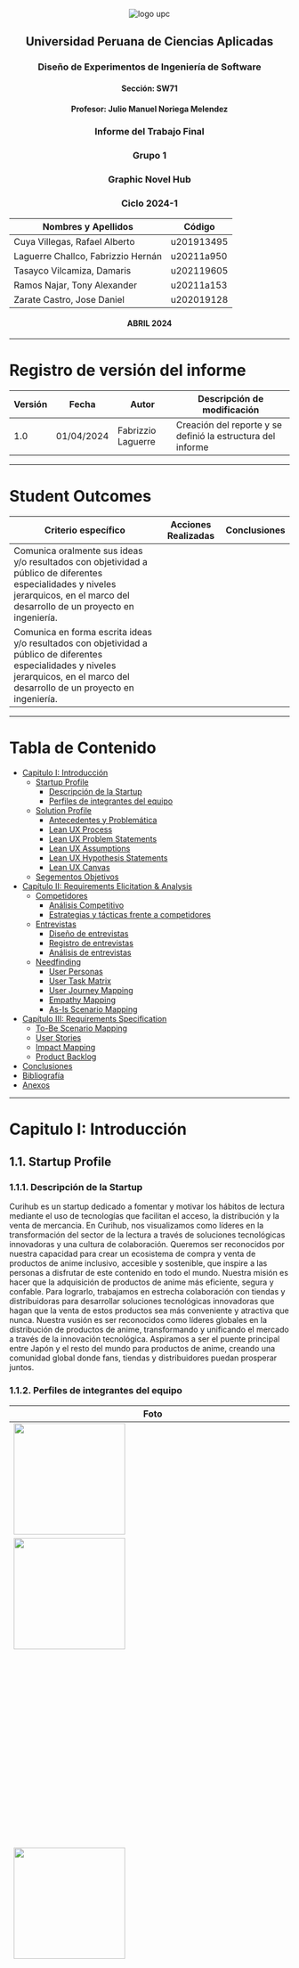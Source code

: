 <div align="center">

![logo upc](images/upc-logo.png)

## Universidad Peruana de Ciencias Aplicadas

### Diseño de Experimentos de Ingeniería de Software

#### Sección: SW71

#### Profesor: Julio Manuel Noriega Melendez

### Informe del Trabajo Final

### Grupo 1

### Graphic Novel Hub

### Ciclo 2024-1

| Nombres y Apellidos               | Código     |
| --------------------------------- | ---------- |
| Cuya Villegas, Rafael Alberto     | u201913495 |
| Laguerre Challco, Fabrizzio Hernán| u20211a950 |
| Tasayco Vilcamiza, Damaris        | u202119605 |
| Ramos Najar, Tony Alexander       | u20211a153 |
| Zarate Castro, Jose Daniel        | u202019128 |

#### ABRIL 2024

</div>

---

# Registro de versión del informe

| Versión | Fecha      | Autor                  | Descripción de modificación                                 |
| ------- | ---------- | ---------------------- | ----------------------------------------------------------- |
| 1.0     | 01/04/2024 | Fabrizzio Laguerre     | Creación del reporte y se definió la estructura del informe |

---

# Student Outcomes

| Criterio específico                                                                                                                                                                   | Acciones Realizadas                                                                                                                                                                                                                                                                                                                                                                                                                                                                                                                                                                                                                                                                                                                                                                                                                                                                                                                                                                                                                                                                                                                                                                                                                                                                                                                                                                                                                                                                                                                                                                                                                                                                                                                                                                                                                                                                                                                                                                                                                                                                                                                                                                                                                                                                                                                                                                                                                                                                                                                                                                                                                                                                                       | Conclusiones |
| ------------------------------------------------------------------------------------------------------------------------------------------------------------------------------------- |-----------------------------------------------------------------------------------------------------------------------------------------------------------------------------------------------------------------------------------------------------------------------------------------------------------------------------------------------------------------------------------------------------------------------------------------------------------------------------------------------------------------------------------------------------------------------------------------------------------------------------------------------------------------------------------------------------------------------------------------------------------------------------------------------------------------------------------------------------------------------------------------------------------------------------------------------------------------------------------------------------------------------------------------------------------------------------------------------------------------------------------------------------------------------------------------------------------------------------------------------------------------------------------------------------------------------------------------------------------------------------------------------------------------------------------------------------------------------------------------------------------------------------------------------------------------------------------------------------------------------------------------------------------------------------------------------------------------------------------------------------------------------------------------------------------------------------------------------------------------------------------------------------------------------------------------------------------------------------------------------------------------------------------------------------------------------------------------------------------------------------------------------------------------------------------------------------------------------------------------------------------------------------------------------------------------------------------------------------------------------------------------------------------------------------------------------------------------------------------------------------------------------------------------------------------------------------------------------------------------------------------------------------------------------------------------------------------| ------------ |
| Comunica oralmente sus ideas y/o resultados con objetividad a público de diferentes especialidades y niveles jerarquicos, en el marco del desarrollo de un proyecto en ingeniería.    |                                                                                                                                                                                                                                                                                                                                                                                                                                                                                                                                                                                                                            |              |
| Comunica en forma escrita ideas y/o resultados con objetividad a público de diferentes especialidades y niveles jerarquicos, en el marco del desarrollo de un proyecto en ingeniería. |  |              |

---

# Tabla de Contenido

- [Capitulo I: Introducción](#capitulo-i-introducción)
  - [Startup Profile](#11-startup-profile)
    - [Descripción de la Startup](#111-descripción-de-la-startup)
    - [Perfiles de integrantes del equipo](#112-perfiles-de-integrantes-del-equipo)
  - [Solution Profile](#12-solution-profile)
    - [Antecedentes y Problemática](#121-antecedentes-y-problemática)
    - [Lean UX Process](#122-lean-ux-process)
    - [Lean UX Problem Statements](#1221-lean-ux-problem-statements)
    - [Lean UX Assumptions](#1222-lean-ux-assumptions)
    - [Lean UX Hypothesis Statements](#1223-lean-ux-hypothesis-statements)
    - [Lean UX Canvas](#1224-lean-ux-canvas)
  - [Segementos Objetivos](#13-segementos-objetivos)
- [Capítulo II: Requirements Elicitation & Analysis](#capítulo-ii-requirements-elicitation--analysis)
  - [Competidores](#21-competidores)
    - [Análisis Competitivo](#211-análisis-competitivo)
    - [Estrategias y tácticas frente a competidores](#212-estrategias-y-tácticas-frente-a-competidores)
  - [Entrevistas](#22-entrevistas)
    - [Diseño de entrevistas](#221-diseño-de-entrevistas)
    - [Registro de entrevistas](#222-registro-de-entrevistas)
    - [Análisis de entrevistas](#223-análisis-de-entrevistas)
  - [Needfinding](#23-needfinding)
    - [User Personas](#231-user-personas)
    - [User Task Matrix](#232-user-task-matrix)
    - [User Journey Mapping](#233-user-journey-mapping)
    - [Empathy Mapping](#234-empathy-mapping)
    - [As-Is Scenario Mapping](#235-as-is-scenario-mapping)
- [Capítulo III: Requirements Specification](#capítulo-iii-requirements-specification)
  - [To-Be Scenario Mapping](#31-to-be-scenario-mapping)
  - [User Stories](#32-user-stories)
  - [Impact Mapping](#33-impact-mapping)
  - [Product Backlog](#34-product-backlog)
- [Conclusiones](#conclusiones)
- [Bibliografía](#bibliografía)
- [Anexos](#anexos)

---

# Capitulo I: Introducción

## 1.1. Startup Profile

### 1.1.1. Descripción de la Startup

Curihub es un startup dedicado a fomentar y motivar los hábitos de lectura mediante el uso de tecnologías que facilitan el acceso, la distribución y la venta de mercancia.
En Curihub, nos visualizamos como líderes en la transformación del sector de la lectura a través de soluciones tecnológicas innovadoras y una cultura de colaboración. Queremos ser reconocidos por nuestra capacidad para crear un ecosistema de compra y venta de productos de anime inclusivo, accesible y sostenible, que inspire a las personas a disfrutar de este contenido en todo el mundo.
Nuestra misión es hacer que la adquisición de productos de anime más eficiente, segura y confable. Para lograrlo, trabajamos en estrecha colaboración con tiendas y distribuidoras para desarrollar soluciones tecnológicas innovadoras que hagan que la venta de estos productos sea más conveniente y atractiva que nunca.
Nuestra vusión es ser reconocidos como líderes globales en la distribución de productos de anime, transformando y unificando el mercado a través de la innovación tecnológica. Aspiramos a ser el puente principal entre Japón y el resto del mundo para productos de anime, creando una comunidad global donde fans, tiendas y distribuidores puedan prosperar juntos.

### 1.1.2. Perfiles de integrantes del equipo

| <div style="width:500px">Foto</div>                         | Descripción                                                                                                                                                                                                                                                                                                                                                                                                                                                                                                                                                                                                                                                                                                                                                                                                            |
| ----------------------------------------------------------- | ---------------------------------------------------------------------------------------------------------------------------------------------------------------------------------------------------------------------------------------------------------------------------------------------------------------------------------------------------------------------------------------------------------------------------------------------------------------------------------------------------------------------------------------------------------------------------------------------------------------------------------------------------------------------------------------------------------------------------------------------------------------------------------------------------------------------- |
| <img src="./images/" width="200" height="200">   |  |
| <img src="./images/" width="200" height="200">   |   |
| <img src="./images/Rafael.jpeg" width="200" height="200">    |   Mi nombre es Rafael Alberto Cuya Villegas y tengo 22 años. Actualmente, estoy cursando la carrera de Ingeniería de Software y tengo una gran pasión por los deportes, especialmente el fútbol. Desde muy joven, me he sentido atraído por la tecnología y siempre he mostrado interés en diversos dispositivos electrónicos. Me considero una persona responsable, con habilidades para el trabajo en equipo, ya que creo firmemente que es fundamental para aprender de manera efectiva y alcanzar resultados óptimos. |
| <img src="./images/fabrizzio.jpg" width="200" height="200"> | Mi nombre es Fabrizzio Hernán Laguerre Challco, tengo 19 años, desde pequeño siempre he sentido un interés por aprender a usar ciertos dispositivos siendo uno de estos los más útiles que tenemos en la actualidad, las computadoras, por ello me esforzado en practicar y aprender ciertas habilidades en ofimática, edición de videos, programación y en aprender inglés, habilidades que puedo ofrecer para contribuir al grupo. |
| <img src="./images/jose.jpeg" width="200" height="200">  |  Mi nombre es Jose Daniel Zarate Castro y actualmente tengo 20 años. Soy un estudiante de Ingeniería de Software en el quinto ciclo de mi formación académica. Soy una persona muy orientada al trabajo en equipo y siempre estoy entusiasmado por colaborar y contribuir al máximo. Me considero un participante activo en cualquier proyecto o actividad que emprenda. Tengo una actitud empática hacia los demás y me esfuerzo por entender las necesidades y perspectivas de mis compañeros. En términos de conocimientos técnicos tengo conocimientos en Java, c# y Python.
 |

## 1.2. Solution Profile

### 1.2.1. Antecedentes y Problemática

**What?**<br>
La empresa se especializa en la distribución de una amplia gama de productos relacionados con el anime, incluyendo mangas, peluches, figuras coleccionables, ropa y más. Ofrece una plataforma web que facilita a tiendas y distribuidores la venta y compra de estos productos de manera segura, eficiente y rápida.

**When?**<br>
La operación de la empresa podría haber comenzado hace unos años, adaptándose y creciendo en respuesta a la creciente popularidad del anime y la cultura pop japonesa a nivel mundial. La plataforma web está disponible 24/7, ofreciendo actualizaciones constantes de inventario y nuevos lanzamientos.

**Where?**<br>
Los usuarios ya sean consumidores y distribuidores podrán utilizar nuestra aplicación en cualquier dispositivo que dispongan de acceso a internet, ya que contará con diseño responsivo. Por ende, está dirigida (principalmente) a los vendedores y compradores de productos de anime.

**Who?**<br>
La empresa atiende a un amplio espectro de clientes, desde tiendas especializadas en productos de anime y manga hasta grandes distribuidores y minoristas online que buscan ampliar su oferta de productos. También atrae a consumidores finales apasionados por el anime y la cultura pop japonesa.

**Why?**<br>
La empresa fue creada para solucionar varios desafíos en la industria del anime y manga, como la dificultad de acceso a un catálogo diverso y auténtico de productos fuera de Japón, la necesidad de una distribución más eficiente y segura, y la demanda de servicios personalizados para tiendas y distribuidores.

**How?**<br>
Mediante el desarrollo de una plataforma web intuitiva y segura, la empresa facilita el proceso de pedido, venta y distribución de productos de anime. La plataforma incluye funciones como gestión de inventario, procesamiento de pedidos en tiempo real, seguimiento de envíos, y soporte al cliente. La empresa asegura la autenticidad y calidad de los productos a través de asociaciones directas con proveedores y fabricantes en Japón.

**How much?**<br>
Los costos para los usuarios de la plataforma pueden variar. Podría incluir una tarifa de suscripción mensual o anual para los vendedores, además de una comisión sobre las ventas realizadas. Para los compradores, los precios de los productos estarían competitivamente establecidos, y los costos de envío se calculan en función del destino y el tamaño del pedido.

**Antecedentes:**<br>
La proliferación del anime y la cultura pop japonesa ha visto un aumento en la demanda mundial de productos relacionados. Sin embargo, muchas tiendas y distribuidores fuera de Japón enfrentan dificultades para acceder a un mercado diverso y obtener productos auténticos de manera eficiente y rentable. Además, la falsificación y la variabilidad en la calidad de los productos son problemas constantes en el mercado.

**Problemática a resolver:**<br>
Acceso limitado a productos auténticos y variados de anime fuera de Japón, ineficiencias en la cadena de suministro y distribución para tiendas y distribuidores internacionales.
Falta de una plataforma centralizada que ofrezca seguridad, eficiencia y rapidez en la transacción y distribución de productos de anime y la necesidad de un control de calidad confiable para combatir la proliferación de productos falsificados.

### 1.2.2. Lean UX Process

#### 1.2.2.1. Lean UX Problem Statements

**Problem Statement #1: Tiendas y distribuidoras de anime**<br>
En el dinámico mercado del anime y el manga, los dueños de tiendas y distribuidoras enfrentan múltiples desafíos para satisfacer la creciente demanda de productos auténticos y variados. Estos desafíos incluyen dificultades para acceder a un inventario amplio y diversificado, la gestión ineficiente de la cadena de suministro, y la constante amenaza de productos falsificados, lo que resulta en una experiencia de compra decepcionante para los consumidores finales y afecta la reputación de los vendedores. A esto se suma la complejidad de gestionar múltiples relaciones con proveedores y la presión de mantener una logística eficiente y coste-efectiva en un entorno de comercio electrónico globalizado. Estos problemas no solo limitan la capacidad de las tiendas y distribuidoras para expandir su alcance y mejorar su rentabilidad, sino que también comprometen su habilidad para proporcionar a los aficionados del anime acceso rápido y seguro a los productos que aman, obstaculizando el crecimiento general del mercado de anime y manga fuera de Japón.<br>
**¿Cómo atraer más clientes a las tiendas y distruibuidoras de anime haciendo uso de las nuevas tecnologías e innovaciones que existen en el mercado actual?**

**Problem Statement #2: Consumidores de contenido**<br>
Las personas que buscan consumir productos de anime a menudo se enfrentan a la difícil realidad de no tener acceso fácil al contenido a través de medios digitales. Además, en algunos casos no logran encontrar legalmente el contenido deseado, lo que las lleva a recurrir a distribuidores informales los cuáles no siempre ofrecen productos originales, lo que afecta directamente a los distribuidores formales.
De este modo, se detectó como factor crítico la falta de acceso fácil y legal a los productos a través de medios digitales que permitan a los consumidores seguir comprando productos que ellos consumen sin tener que recurrir a prácticas no éticas que perjudican la industria.<br>
**¿Cómo se puede aprovechar al máximo las nuevas tecnologías y herramientas disponibles en la actualidad para brindar facilidades para adquirir y adquirir estos productos que mejoren su experiencia en general?**

#### 1.2.2.2. Lean UX Assumptions

**Business Assumptions:**<br>
Creo que mis clientes necesitan acceder a una amplia variedad de mangas y productos de anime de manera conveniente y atractiva en la era digital. Estas necesidades se pueden resolver con una plataforma digital que facilite el acceso, distribución y publicación de contenidos de mangas y productos de anime. Mis clientes iniciales serán los amantes de los mangas y tiendas pequeñas que buscan llegar a un mercado más amplio a través de mi plataforma. El valor #1 que un cliente quiere obtener de mi servicio es acceso conveniente a una amplia variedad de contenido relevante y de calidad. El cliente también puede obtener beneficios adicionales como personalización del contenido, recomendaciones basadas en intereses individuales, y descuentos en forma de "bundles". <br>

El valor #1 que un cliente requiere de mi servicio es que puedan acceder al catálogo de productos de las tiendas y distruibuidoras de forma eficiente y segura, además de que les permita realizar las operaciones de compra y venta.<br>

El cliente también puede obtener estos beneficios adicionales: ahorrar tiempo en realizar el proceso de publicación de productos (al contar con una herramienta que lo gestiona de una manera más automatizada), una mejor experiencia por parte de los consumidores (al contar con una amplia variedad de contenido centralizado en una aplicación que le fomente a seguir comprando) y una mayor facilidad para realizar pagos por sus productos.

Voy a adquirir a mis clientes a través de publicidad en redes sociales como YouTube y Google Ads para alcanzar a los productores y consumidores de productos anime. Asimismo, buscaremos fidelizar a nuestros clientes para que empiecen a realizar marketing de boca a boca.

Haré dinero a través una tarifa de suscripción mensual o anual para los vendedores, además de una comisión sobre las ventas realizadas. Para los compradores, los precios de los productos estarían competitivamente establecidos, y los costos de envío se calculan en función del destino y el tamaño del pedido.

Mi competencia en el mercado serán las empresas ya establecidas que ofrezcan servicio de plataforma de comercio electrónico specializadas en productos de anime u otros.

Los venceremos debido a que brindaremos una experiencia de software que cumple con lo requerido para que sea una aplicación completa en su rubro y sea amigable con los dos usuarios que interactúan con ella.

Mis mayores riesgos de producto son fallas en el sistema de la aplicación web y que el cliente no lo considere una alternativa adecuada a sus necesidades.

Resolveremos esto a través de un buen proceso de desarrollo, apoyado en el diseño previo de la aplicación; así como la realización de entrevistas para conocer más a fondo la situación actual, que es lo que espera el usuario y que tan cómodo se encuentra con la propuesta que planteamos.

Sabremos que hemos tenido éxito cuando veamos uno de estos cambios en el comportamiento de nuestro cliente:

- Mayor satisfacción al saber que puede acceder fácilmente a una amplia variedad de clientes para realizar ventas.
- Motivación al saber que sus productos están siendo publicados en una plataforma que fomenta y brinda recomendaciones a clientes según sus gustos y preferencias.

**¿Qué otras suposiciones tenemos que, de probarse falsas, pueden causar que nuestro proyecto fracase?**<br>

- Los consumidores buscan utilizar medios más actuales para adquirir y consumir productos de anime.
- Los dueños de tiendas o distribuidoras no se sienten cómodos con los medios tradicionales de publicación. Asimismo, esperan en algún momento recibir un aumento de ventas y clientela.

**User Assumptions**<br>
**¿Quién es el usuario?**

- Las tiendas especializadas en productos de anime y manga hasta grandes distribuidores y minoristas online que buscan ampliar su oferta de productos.
- Consumidores finales apasionados por el anime y la cultura pop japonesa.

**¿Dónde encaja nuestro producto? ¿En su trabajo o en su vida?**<br>
En el caso de los consumidores, la utilización de la plataforma se da cuándo están buscando realizar una actividad de ocio. Por ende, el producto será utilizado en su vida cotidiana.

En el caso de los autores, el uso de la plataforma se da cuándo estan buscando aumentar sus ventas dentro de su trabajo. No obstante, para fines prácticos, se considerará que nuestro producto será utilizado en el desarrollo de sus actividades de trabajo.

**¿Qué problemas tiene nuestro producto y cómo se pueden resolver?**<br>
Problemas:

- Que la herramienta no resulte atractiva para los consumidores y distribuidores, ya que sin ambas partes no se podría generar suficiente contenido y monetización para mantener el negocio en funcionamiento.
- Que los consumidores no encuentren interesante nuestra propuesta y prefieran conservar o mantener la forma en la que consumían contenido hasta el momento.
  Solución:
- Realizar un buen diseño de entrevistas para que esta sea realizada de la mejor manera posible y entender qué es lo que espera encontrar los dos tipos de usuario y cómo debería ser su experiencia de usuario al emplear la aplicación.
- Obtener información de la competencia y analizarla para establecer un estándar de qué características necesitamos desarrollar para nuestro producto.

**¿Cuándo y cómo es usado nuestro producto?**<br>
Nuestro producto de software será utilizado cuando el distribuidor decida publicar su catálogo de productes y busque aumentar su npumero de ventas y clientes.

También, cuando el lector decida acceder a consumir diversas obras publicadas en una misma plataforma.

Finalmente, nuestro producto será utilizado por medio de una aplicación web que cuente con diseño responsivo y les permita a nuestros usuarios desarrollar cómodamente todas las operaciones que requiera independientemente del tamaño de la pantalla de su dispositivo.

**¿Qué características son importantes?**

- Realizar operaciones de creación, visualización y edición de los productos que el distribuidor publique.
- Permitir a las distribuidoras crear blog post para que puedan recibir comentarios, peticiones y calificaciones a sus productos por parte de los usuarios.
- Facilitar al consumidor la búsqueda de productos según la tienda, categoría y precio de este.

**¿Cómo debe verse y comportarse nuestro producto?**

- La interfaz de usuario (UI) de nuestra aplicación debe de ser moderna, llamativa y coherente con nuestro rubro de lectura.
- La experiencia de usuario (UX) de nuestra aplicación debe de priorizar la navegación sencilla e intuitiva a través de los diferentes apartados de la aplicación.
- El servicio debe de estar disponible en todo momento (24/7).

#### 1.2.2.3. Lean UX Hypothesis Statements

**Creemos que** sí ofrecemos una plataforma para la publicación de productos como mangas y novelas ligeras asiáticas (principalmente), aumentará el interés del público en estas formas de entretenimiento. **Sabremos que** estamos en lo cierto **cuando** se observa un aumento en el número de usuarios que visitan y utilizan nuestro sitio web regularmente.

**Creemos que**, si permitimos que las tiendas publiquen sus productos en nuestro sitio web, aumentará la diversidad de contenido y atraerá a una audiencia más amplia. **Sabremos que** estamos en lo cierto **cuando** recibamos comentarios positivos de compras satisfactorias, indicando que nuestro sitio web ha sido útil para adquirir sus productos y obtener ventas.

**Creemos que**, si proporcionamos herramientas y recursos por medio de blog posts para que los compradores puedan comentar y calificar productos o tiendas, podrán mejorar su imagen de las tiendas y dar mayor seguridad al comprar. **Sabremos que** estamos en lo cierto **cuando** veamos un aumento en la cantidad y calidad de productos publicadas en nuestro sitio web.

**Creemos que** sí ofrecemos una experiencia de usuario fácil de usar y una interfaz de alta calidad, los consumidores estarán más inclinados a usar nuestro sitio web como su fuente principal para adquirir mangas, peluchas y mercancia de sus animes favoritos. **Sabremos que** estamos en lo cierto **cuando** las tiendas que publicaron sus productos en nuestro sitio web comienzan a ser recibir mayores reseñas y compras.

#### 1.2.2.4. Lean UX Canvas

![leanux.jpg](images%2Fleanux.jpg)

## 1.3. Segementos Objetivos

**Distribuidores de anime:** Personas, tiendas o distribuidoras que se dediquen a la produccion y venta de estos productos.

**Consumidores de contenido:** Personas que disfrutan de leer mangas o comprar productos de sus animes y buscan una plataforma en línea para adquirir estos de forma rápida, sencilla y segura.

# Capítulo II: Requirements Elicitation & Analysis

## 2.1. Competidores

- ****: 
- ****: 
- ****: 

### 2.1.1. Análisis Competitivo

![Alt text](image-13.png)
![Alt text](image-14.png)
![Alt text](image-15.png)
![Alt text](image-16.png)
![Alt text](image-17.png)

### 2.1.2. Estrategias y tácticas frente a competidores

- 
- 
- 
- 
- 

## 2.2. Entrevistas

### 2.2.1. Diseño de entrevistas

**:**

Preguntas introductorias:

- ¿Cuál es su nombre completo y cuántos años tiene? Además, ¿en qué distrito se encuentra actualmente?
- ¿A qué se dedica actualmente?
- 
- 
- 

Preguntas principales:

- 
- 



**Para Consumidores de contenido:**

Preguntas introductorias:

- ¿Cuál es su nombre completo y cuántos años tiene? Además, ¿en qué distrito se encuentra actualmente?
- ¿A qué se dedica actualmente?
- ¿Cuáles son los dispositivos que utiliza principalmente?
- ¿Eres apasionado por la lectura?
- ¿Que es lo que te gusta leer (Libros, historietas, cómics, mangas)?
  
Preguntas principales:

- ¿Qué géneros de manga prefieres y por qué?
- ¿Sigues a autores específicos? ¿Cuáles son tus favoritos?
- ¿Prefieres comprar mangas en formato físico o digital? ¿Por qué?
- ¿Alguna vez tuviste alguna dificultad para adquirir un manga en formato físico?
- ¿También compras mercancia de tus mangas preferidos?
- ¿Cómo decides qué manga comprar? ¿Qué factores influyen en tu decisión?
- ¿Qué esperas de una tienda de mangas, ya sea en línea o física?


### 2.2.2. Registro de entrevistas

_Tienda_

Nombre: 

Edad: 

Distrito: 

![Alt text](image-8.png)



Nombre completo: 

Edad: 

Distrito: 

![Alt text](image-9.png)



_Lector_

Nombre completo: Anapaula Diaz

Edad: 21 años

Distrito: Cercado de lima

[Ver entrevista](https://youtu.be/1VlRfYxsuVA)

![Alt text](image-10.png)



Nombre completo: Eduardo Arenas

Edad: 22 años

Distrito: Cercado de lima

[Ver entrevista](https://youtu.be/f3VZy_-7u8k)
![Alt text](image-18.png)



Nombre completo: 

Edad: 

Distrito: 

![Alt text](image-19.png)


### 2.2.3. Análisis de entrevistas

- Consumidores de contenido:

Hemos realizado entrevistas a los consumidores de contenido para recopilar información sobre sus experiencias previas al intentar comprar mangas, así como sus gustos y preferencias entre los mangas y sus autores. Durante este proceso, hemos identificado una serie de dificultades que enfrentan al comprar mangas. En primer lugar, hemos observado que existe una escasez de tiendas y una limitada variedad de opciones disponibles. Además, se ha destacado una preferencia general por el formato digital sobre el físico entre los consumidores encuestados. También hemos registrado problemas recurrentes durante el proceso de compra, lo que indica una experiencia insatisfactoria para muchos consumidores. Por último, hemos notado que el género del manga influye significativamente en las decisiones de compra de los consumidores de contenido.



- Escritores:



## 2.3. Needfinding

### 2.3.1. User Personas

![Alt text](image.png)

![Alt text](image-1.png)

### 2.3.2. User Task Matrix

_Escritores_

![Alt text](image-11.png)

_Consumidores de contenido_

![Alt text](image-12.png)

### 2.3.3 User Journey Mapping

_Escritores_

![Alt text](image-2.png)

_Consumidores de contenido_

![Alt text](image-3.png)

### 2.3.4. Empathy Mapping

_Escritores_

![Alt text](image-4.png)

_Consumidores de contenido_

![Alt text](image-5.png)

### 2.3.5 As-Is Scenario Mapping

_Escritores_

![Alt text](image-6.png)

_Consumidores de contenido_

![Alt text](image-7.png)

# Capítulo III: Requirements Specification

## 3.1. To-Be Scenario Mapping

Distribuidores de contenido

![To-BE Scenario Mapping](images/TOBE-Distribuidores.png)

Lector de contenido

![To-Be Scenario Mapping](images/TOBE-Lectores.png)

## 3.2. User Stories

|**Epic/Story**|**Título**|**Descripción**|**Criterios de Aceptación**|**Relacionado con (Epic ID)**|
| :-: | :-: | :-: | :-: | :-: |
| EPIC-001        | Plataforma de Comercio Electrónico para Anime y Manga | Como propietario de una tienda de anime, quiero tener una plataforma digital que me permita publicar y vender mi inventario de manera eficiente para llegar a un mercado más amplio y aumentar mis ventas. | - La plataforma permite a los propietarios de tiendas registrar sus cuentas. <br> - Los propietarios de tiendas pueden cargar y gestionar su inventario de productos. <br> - Los usuarios pueden buscar y comprar productos fácilmente. | -                        |
| EPIC-002        | Experiencia de Usuario Enriquecida     | Como usuario final apasionado por el anime, quiero una experiencia de usuario en la plataforma que sea atractiva y fácil de usar, con funciones como recomendaciones personalizadas y una navegación intuitiva. | - La plataforma presenta una interfaz de usuario atractiva y fácil de navegar. <br> - Los usuarios reciben recomendaciones personalizadas según sus preferencias. | -                        |
| HU-01           | Registro y Creación de Perfil           | Como usuario de la plataforma, quiero poder registrarme y crear un perfil para acceder a todas las funcionalidades, como buscar y comprar productos.                           | - Los usuarios pueden registrarse en la plataforma proporcionando información básica. <br> - Los usuarios pueden crear y editar sus perfiles. | EPIC-001                 |
| HU-02           | Publicación de Productos                | Como propietario de una tienda, quiero poder publicar mis productos en la plataforma de manera fácil y rápida, incluyendo imágenes, descripciones y precios.                   | - Los propietarios de tiendas pueden agregar nuevos productos con imágenes, descripciones y precios. | EPIC-001                 |
| HU-03           | Búsqueda y Filtros de Productos         | Como consumidor, quiero poder buscar y filtrar productos por tienda, categoría y precio para encontrar rápidamente lo que estoy buscando.                                         | - Los usuarios pueden buscar productos por tienda, categoría y precio. <br> - Los usuarios pueden aplicar filtros para refinar los resultados de búsqueda. | EPIC-001                 |
| HU-04           | Gestión de Carrito de Compras           | Como usuario, quiero poder agregar productos a mi carrito de compras, editar la cantidad y proceder al pago de manera segura y confiable.                                           | - Los usuarios pueden agregar productos al carrito de compras y editar la cantidad. <br> - Los usuarios pueden proceder al pago de forma segura. | EPIC-001                 |
| HU-05           | Interacción con la Comunidad            | Como propietario de una tienda, quiero poder interactuar con los clientes a través de publicaciones de blog, recibir comentarios y calificaciones para mejorar mis productos y servicios. | - Los propietarios de tiendas pueden publicar entradas de blog y recibir comentarios. <br> - Los usuarios pueden dejar comentarios y calificaciones en los productos. | EPIC-001                 |
| HU-06           | Personalización de Contenido           | Como usuario, quiero recibir recomendaciones personalizadas de productos basadas en mis intereses y compras anteriores para descubrir nuevas obras de anime y manga.                | - Los usuarios reciben recomendaciones personalizadas según sus intereses y compras anteriores. | EPIC-002                 |
| HU-07           | Gestión de Pedidos y Envíos            | Como propietario de una tienda, quiero poder gestionar fácilmente los pedidos recibidos, procesarlos y coordinar los envíos de manera eficiente para garantizar una experiencia de compra satisfactoria para mis clientes. | - Los propietarios de tiendas pueden ver y gestionar los pedidos recibidos. <br> - Los propietarios de tiendas pueden coordinar los envíos de manera eficiente. | EPIC-001                 |
| HU-08           | Soporte y Atención al Cliente          | Como usuario, quiero contar con un servicio de atención al cliente accesible y receptivo que resuelva mis dudas, problemas o reclamos de manera oportuna y efectiva.                | - Los usuarios pueden acceder a un servicio de atención al cliente a través de diferentes canales (chat en vivo, correo electrónico, etc.). <br> - El servicio de atención al cliente responde a las consultas de manera oportuna y efectiva. | EPIC-002                 |


## 3.3. Impact Mapping

Distribuidores de contenido

![Impact Mapping](images/impact-mapping-distribuidores.png)

Lector de contenido

![Impact Mapping](images/impact-mapping-lectores.png)

## 3.4. Product Backlog

|**#Orden**|**User Story Id**|**Título**|**Descripción**|**Story Points (1 / 2 / 3 / 5 / 8)**|
|----------|-----------------|----------|---------------|---------------------------------------|
|   1      |    HU-01        | Registro y Creación de Perfil | Como usuario de la plataforma, quiero poder registrarme y crear un perfil para acceder a todas las funcionalidades, como buscar y comprar productos. | 3 |
|   2      |    HU-02        | Publicación de Productos | Como propietario de una tienda, quiero poder publicar mis productos en la plataforma de manera fácil y rápida, incluyendo imágenes, descripciones y precios. | 8 |
|   3      |    HU-03        | Búsqueda y Filtros de Productos | Como consumidor, quiero poder buscar y filtrar productos por tienda, categoría y precio para encontrar rápidamente lo que estoy buscando. | 5 |
|   4      |    HU-04        | Gestión de Carrito de Compras | Como usuario, quiero poder agregar productos a mi carrito de compras, editar la cantidad y proceder al pago de manera segura y confiable. | 5 |
|   5      |    HU-05        | Interacción con la Comunidad | Como propietario de una tienda, quiero poder interactuar con los clientes a través de publicaciones de blog, recibir comentarios y calificaciones para mejorar mis productos y servicios. | 3 |
|   6      |    HU-06        | Personalización de Contenido | Como usuario, quiero recibir recomendaciones personalizadas de productos basadas en mis intereses y compras anteriores para descubrir nuevas obras de anime y manga. | 5 |
|   7      |    HU-07        | Gestión de Pedidos y Envíos | Como propietario de una tienda, quiero poder gestionar fácilmente los pedidos recibidos, procesarlos y coordinar los envíos de manera eficiente para garantizar una experiencia de compra satisfactoria para mis clientes. | 8 |
|   8      |    HU-08        | Soporte y Atención al Cliente | Como usuario, quiero contar con un servicio de atención al cliente accesible y receptivo que resuelva mis dudas, problemas o reclamos de manera oportuna y efectiva. | 3 |

# Capítulo IV: Product Design

## 4.1. Style Guidelines

### 4.1.1. General Style Guidelines


Para el branding que utilizaremos para nuestro servicio (Curihub), será el siguiente modelo:

<div align="center">

![logocurihub](https://github.com/GraphicNovelHub/Report/blob/main/images/logocurihub.png?raw=true)

</div>

#### Typography

Se optó por utilizar la tipografía "Inter", debido a que es simple, fácil de leer y está diseñada para ayudar con la legibilidad de letras minúsculas y mayúsculas para el lector. (Google fonts, s.f.).

#### Colors

Brand Colors:

<div align="center">

![colorcurihub](https://github.com/GraphicNovelHub/Report/blob/main/images/Colors.jpg?raw=true)

</div>

Para el resto de colores de los aspectos básicos de la aplicación, se utilizará la siguiente paleta de colores:

<div align="center">

![colorappcurihub](https://github.com/Programadores-de-lavadoras/Report/raw/develop/images/paleta_colores.png)

</div>

#### Spacing

Para el uso de espaciado en nuestra aplicación, usaremos multiplos de 8 en un rango amplio para poder tener a nuestra disposición distintos tamaños para los elementos según sea requerido.

<div align="center">

![spacingcurihub](https://github.com/Programadores-de-lavadoras/Report/raw/develop/images/spacing.png)

</div>

#### Tono de Comunicación y Lenguaje Aplicado

Al tener como segmento objetivo a jóvenes (en su mayoría) y adultos lectores y/o escritores de fanfics, en un rango de entre 18 y 40 años, hemos optado por utilizar un tono divertido, casual, respetuoso y sereno para que estos puedan sentir que están en una aplicación juvenil, remarcando la energía y emoción al momento de leer sus historias favoritas.

### 4.1.2. Web Style Guidelines

Uno de los aspectos más importantes en el desarrollo web es el uso correcto del responsive design para que la aplicación se visualice perfectamente sin importar el tamaño de la pantalla o dispositivo.

Por esta razón, se decidió realizar el desarrollo de nuestra solución tomando en cuenta los siguientes breakpoints para que el responsive design se muestre correctamente:

<div align="center">

| Breakpoint prefix | Minimum width |
|:-----------------:|:-------------:|
| sm                | 640px         |
| Md                | 768px         |
| L                 | 1024px        |
| xl                | 1280px        |
| 2xl               | 1536px        |

</div>

Con respecto a los estándares visuales, se utilizarán los mismos elementos presentados en la sección anterior para lograr uniformidad en todo el uso de nuestra aplicación. Igualmente, las medidas y propiedades presentadas son escalables, manejables y compatibles con el desarrollo de responsive design.

### 4.1.3. Mobile Style Guidelines

#### 4.1.3.1. iOS Mobile Style Guidelines

#### 4.1.3.2. Android Mobile Style Guidelines

## 4.2. Information Architecture

### 4.2.1. Organization Systems

El área de diseño de nuestra startup decidió enfocarse principalmente en la facilidad o satisfacción que el usuario tendrá al usar nuestra aplicación. Todos los elementos de diseño que hemos utilizado como las paletas de colores, imágenes e íconos, han seguido una tendencia minimalista con el fin de no exponer a los usuarios con tanta información.

En el caso del landing page de nuestra aplicación nos hemos basado en el sistema de organización jerárquica (o “Visual hierarchy”, en inglés). La razón de esta elección es debido al impacto positivo que una página bien distribuida según tamaños, espacios y colores brinda al usuario. Por ejemplo, en la primera vista del landing page se añadirán elementos de tamaños grandes y con colores únicos (como el botón call to action), para captar la atención del visitante. Asimismo, mientras se hace scroll down por la página los tamaños se verán reducidos.

Por otro lado, cuando el usuario entre a la aplicación web en sí, utilizaremos un sistema de organización matricial (en inglés, “Matrix”). Este sistema, a diferencia del jerárquico, es un poco más complejo para el usuario porque está diseñado para que el usuario tome el control de su navegación (tubik, 2017). Sin embargo, al ser una aplicación basada en la lectura y/o escritura fanfics, es necesario dividir las secciones de esta manera para que se pueda tener mejor organizado lo que ofrecemos.

En nuestra aplicación se aplican los cuatro esquemas de categorización de contenido, mediante un sistema de filtros para buscar contenido. Se podrá rotar entre el Alphabetical, Chronological, Topic y Audience schemes.

### 4.2.2. Labeling Systems

Será realizado de tal forma que las palabras utilizadas sean simples y fáciles de entender. Las etiquetas en la aplicación tendrán un máximo de cuatro palabras.

Esto se verá reflejado cuando hagamos la presentación del landing page y web application, de manera que sea más sencillo entender este concepto y cómo buscamos realizarlo.

### 4.2.3. SEO Tags and Meta Tags

Title: Curihub

Description: Registrate y descubre las mejores historias de tus personajes favoritos. ¡ Adéntrate en Curihub !

Keywords: Fanfic, Fanfiction, Lectura, Novelas, Escritura.

Author: Curihub

### 4.2.4. Searching Systems

Se optó por implementar una interfaz que resalte los botones e información principal para llamar la atención de los usuarios más emocionales e invitarlos a entrar en nuestra aplicación. Sin embargo, para los usuarios racionales, se ha brindado información más detallada para que puedan tomar la decisión de utilizar nuestro producto.

Es por estas razones que disponemos de los botones “call to action” que permiten llevar al usuario al registro para empezar a hacer uso de la aplicación. Se han posicionado al inicio y al final del landing page.

Con respecto a la aplicación, vamos a resaltar los subtítulos más importantes que dividen las funcionalidades de esta, para que a los usuarios se les facilite encontrar lo que buscan.

### 4.2.5. Navigation Systems

Se buscará priorizar fluidez a través de todo el contenido de nuestra landing page y aplicación web, con la capacidad de encontrar toda la información necesaria.

De esta manera, el usuario no se sentirá frustrado o confundido por una mala organización de la información.

En consecuencia, todo el diseño trabajado para nuestro proyecto, será enfocado en cumplir estas reglas establecidas.

## 4.3. Landing Page UI Design

### 4.3.1. Landing Page Wireframe

### 4.3.2. Landing Page Mock-up

## 4.4. Mobile Applications UX/UI Design

### 4.4.1. Mobile Applications Wireframes

### 4.4.2. Mobile Applications Wireflow Diagrams

### 4.4.3. Mobile Applications Mock-ups

### 4.4.4. Mobile Applications User Flow Diagrams

## 4.5. Mobile Applications Prototyping

### 4.5.1. Android Mobile Applications Prototyping

### 4.5.2. iOS Mobile Applications Prototyping

## 4.6. Web Applications UX/UI Design

### 4.6.1. Web Applications Wireframes

### 4.6.2. Web Applications Wireflow Diagrams

### 4.6.3. Web Applications Mock-ups

### 4.6.4. Web Applications User Flow Diagrams

## 4.7. Web Applications Prototyping

## 4.8. Domain-Driven Software Architecture

Para esta sección hemos empleado los principios de Domain-Driven Design (DDD) en conjunto con el modelo de visualización de la arquitectura de software C4 (Context, container, components and code).

#### Herramientas del domain-driven design:

A continuación, se muestran los principales ejemplos del uso de las herramientas de DDD aplicados a nuestro dominio, tales como el Storytelling, Event Storming, Domain message flow modeling y Bounded context canvas.

#### Storytelling:

##### Publishing a literary product:

<div align="center">

![publishingcurihub](https://github.com/Programadores-de-lavadoras/Report/raw/develop/images/st1.png)

</div>

##### Looking for a literary product:

<div align="center">

![lookingcurihub](https://github.com/Programadores-de-lavadoras/Report/raw/develop/images/st2.png)

</div>

##### Reading a literary product

<div align="center">

![readingcurihub](https://github.com/Programadores-de-lavadoras/Report/raw/develop/images/st3.png)

</div>

#### Event Storming:

##### Leyenda:

<div align="center">

![elementscurihub](https://github.com/GraphicNovelHub/Report/blob/main/images/Leyenda.jpg?raw=true)
  
</div>

##### Publicación de productos literarios:

##### Visualización de productos literarios:

##### Lectura de productos literarios:

#### Domain Message Flow Modeling:

##### Elementos:

<div align="center">

![elementscurihub](https://github.com/Programadores-de-lavadoras/Report/raw/develop/images/dm1.png)
  
</div>

##### Escenario:

Publicación de un producto literario nuevo

<div align="center">

![elementscurihub](https://github.com/Programadores-de-lavadoras/Report/raw/develop/images/dm2.png)
  
</div>

#### Bounded Context Canvas:

##### Leyenda de colaboradores:

<div align="center">

![leyendcurihub](https://github.com/Programadores-de-lavadoras/Report/raw/develop/images/c1.png)
  
</div>

##### Publicación de un producto literario:

<div align="center">

![publicationcurihub](https://github.com/Programadores-de-lavadoras/Report/raw/develop/images/c2.png)
  
</div>

En esta sección se especifican los Ubiquitous Language para cada subdominio del negocio. Sin embargo, no es necesario especificarlo para todos ya que el negocio no presenta términos complejos, sino palabras claves conocidas por todos los involucrados.

### 4.8.1. Software Architecture Context Diagram

Este diagrama corresponde al diagrama de contextos del modelo C4. En él se detalla los principales usuarios, nuestro sistema y los sistemas externos que emplearemos. Asimismo, se muestra la relación entre cada elemento.

<div align="center">

![softwarearchitecturecurihub](https://github.com/Programadores-de-lavadoras/Report/raw/develop/images/context_d.png)
  
</div>

#### Landscape Diagram:

<div align="center">

![landscapecurihub](https://github.com/Programadores-de-lavadoras/Report/raw/develop/images/landscape.png)
  
</div>

### 4.8.2. Software Architecture Container Diagrams

Este diagrama corresponde al diagrama de contenedores del modelo C4. Aquí se especifican los contenedores y bounded context que conforman nuestro sistema Read-R, tomando elementos como el Landing, el Api Rest, la base de datos, etc. Y detalla en qué contexto están relacionados los sistemas externos con nuestro sistema de software.

<div align="center">

![containercurihub](https://github.com/Programadores-de-lavadoras/Report/raw/develop/images/container_d.png)
  
</div>

### 4.8.3. Software Architecture Components Diagrams

Estos diagramas corresponden a los diagramas de componentes del modelo C4. Aquí se detalla mucho más cada bounded context que conforma nuestro software Read-R, mostrando sus componentes y la relación entre ellos.

#### Account Context:

<div align="center">

![accountcontextcurihub](https://github.com/Programadores-de-lavadoras/Report/raw/develop/images/component1.png)
  
</div>

#### Visualization Context:

<div align="center">

![visualizationcontextcurihub](https://github.com/Programadores-de-lavadoras/Report/raw/develop/images/component2.png)
  
</div>

#### Publishing Context:

<div align="center">

![publishingcontextcurihub](https://github.com/Programadores-de-lavadoras/Report/raw/develop/images/component3.png)
  
</div>

#### Reading Context:

<div align="center">

![readingcontextcurihub](https://github.com/Programadores-de-lavadoras/Report/raw/develop/images/component4.png)
  
</div>

#### Payment Context:

<div align="center">

![paymentcontextcurihub](https://github.com/Programadores-de-lavadoras/Report/raw/develop/images/component5.png)
  
</div>

## 4.9. Software Object-Oriented Design

### 4.9.1. Class Diagrams

<div align="center">

![classdiagramscurihub](https://github.com/Programadores-de-lavadoras/Report/raw/develop/images/class_d.png)
  
</div>

### 4.9.2. Class Dictionary

<div align="center">

|          Plan         |                                                                |
|:---------------------:|:--------------------------------------------------------------:|
| Atributo              | Descripción                                                    |
| - name: String        | El nombre que recibe el plan (ej. Entry Readr o Expert Readr). |
| - description: String | La descripción sobre el plan elaborado                         |


|        PlanPrice       |                                                                                                                                                 |
|:----------------------:|:-----------------------------------------------------------------------------------------------------------------------------------------------:|
| Atributo               | Descripción                                                                                                                                     |
| - frequency: Frequency | Un objeto de la clase Frequency que encapsula la lógica que abarca la frecuencia en la que es vigente el Plan.                                  |
| - price: Money         | Un objeto de la clase Price que encapsula la lógica que abarca un  valor monetario. Incluye la referencia al currency y valor  correspondiente. |

|              PlanDiscount             |                                                                           |
|:-------------------------------------:|:-------------------------------------------------------------------------:|
| Atributo                              | Descripción                                                               |
| - percentApplied: float               | El valor del porcentaje de descuento que se aplica al precio del plan.    |
| - maxAmountOfUsages: int              | Un entero que permite conocer cuántos usos como máximo tiene el descuento |
| - amountOfUsages: int                 | Un entero que indica cuántas veces ha sido utilizado el descuento.        |
| Método                                | Descripción                                                               |
| + isAvailable(): boolean              | Un método que permite determinar si el descuento está disponible.         |
| + decreaseUsages(quantity: int): void | Un método que permite decrementar la cantidad de usos del descuento.      |
| + increaseUsages(quantity: int): void | Un método que permite incrementar la cantidad de usos del descuento.      |

|     FeatureActivatable     |                                                                                                                                     |
|:--------------------------:|:-----------------------------------------------------------------------------------------------------------------------------------:|
| Atributo                   | Descripción                                                                                                                         |
| - value: boolean           | Un boolean que permite conocer si la feature está activa o no.                                                                      |
| Método                     | Descripción                                                                                                                         |
| + getDescription(): String | Retorna la descripción del feature. En este caso, se planteó como FeatureActivatable el disponer de acceso ilimitado al contenido.  |

| FeatureSingleAccountableValue |                                                                                                                                                                                 |
|:-----------------------------:|:-------------------------------------------------------------------------------------------------------------------------------------------------------------------------------:|
| Atributo                      | Descripción                                                                                                                                                                     |
| - value: number               | Un valor que permite conocer un límite que se puede establecer sobre una característica.                                                                                        |
| Método                        | Descripción                                                                                                                                                                     |
| + getDescription(): String    | Retorna la descripción del feature. En este caso, se planteó como  FeatureSingleAccountableValue el disponer de un límite de capítulos que  se pueden leer al ser usuario free. |

|      Subscription     |                                                              |
|:---------------------:|:------------------------------------------------------------:|
| Atributo              | Descripción                                                  |
| - startedAt: Date     | La fecha en la que inició la suscripción.                    |
| - finishedAt: Date    | La fecha en la que terminó la suscripción.                   |
| Método                | Descripción                                                  |
| + isActive(): boolean | Un boolean que permite conocer si la suscripción está activa |

|             User            |                                                                                                                      |
|:---------------------------:|:--------------------------------------------------------------------------------------------------------------------:|
| Atributo                    | Descripción                                                                                                          |
| - username: String          | El nombre de usuario que será su identificador dentro de la aplicación entre los demás usuarios.                     |
| - email: String             | El correo del usuario.                                                                                               |
| - password: String          | La contraseña hasheada.                                                                                              |
| - account: Account          | Una referencia a la cuenta a la cuál se está asociado el usuario.                                                    |
| Método                      | Descripción                                                                                                          |
| + closeAccount(): void      | Un método para cerrar la cuenta a la que se está asociado.                                                           |
| + isAccountOwner(): boolean | Un método que permitirá conocer si el usuario fue el mismo que creó la cuenta (ej. no proviene de una organización). |

|                  Account                  |                                                                                      |
|:-----------------------------------------:|:------------------------------------------------------------------------------------:|
| Atributo                                  | Descripción                                                                          |
| - firstName: String                       | El nombre de la persona que utiliza la cuenta.                                       |
| - lastName: String                        | El apellido de la persona que utiliza la cuenta.                                     |
| - createdBy: User                         | Una referencia al usuario que creó su cuenta.                                        |
| Método                                    | Descripción                                                                          |
| + changeSubscription(newPlan: Plan): void | Un método que le permitirá cambiar de la suscripción a la que está sujeta la cuenta. |
| + getCurrentSubscription(): Subscription  | Un método que permitirá acceder a la suscripción actual de la cuenta.                |
| + changeOwner(newOwner: User): void       | Un método para cambiar el propietario de la cuenta (quién la creó).                  |

|             Book             |                                                                                                   |
|:----------------------------:|:-------------------------------------------------------------------------------------------------:|
| Atributo                     | Descripción                                                                                       |
| - title: String              | El título del libro.                                                                              |
| - publishedDate: Date        | La fecha en la que se publicó el libro.                                                           |
| - author: Author             | Una referencia al autor del libro.                                                                |
| - synopsis: String           | La sinopsis del libro.                                                                            |
| - language: String           | El lenguaje en el que se escribió el libro.                                                       |
| - status: BookStatusType     | Indica en qué estado se encuentra el libro (publicándose, en pausa, terminado, cancelado).        |
| - genres: List<Genre>        | Una lista de los géneros en los que se clasifica el libro. (ej. Ficción, Aventura, Sci-Fi, etc.). |
| - chapters: List<Chapter>    | La lista de capítulos que conforman al libro en su totalidad.                                     |
| Método                       | Descripción                                                                                       |
| + getNumberOfChapters(): int | Un método que permitirá conocer cuántos capítulos en total contiene el libro.                     |
| + getNumberOfPages(): int    | Un método que permitirá conocer la cantidad total de páginas que contiene el libro.               |

|           Saga           |                                                                                                  |
|:------------------------:|:------------------------------------------------------------------------------------------------:|
| Atributo                 | Descripción                                                                                      |
| - title: String          | El título que recibe la saga.                                                                    |
| - books: List<Book>      | Los libros que componen la saga.                                                                 |
| - synopsis: String       | La sinopsis de la saga.                                                                          |
| - language: String       | El lenguaje en el que se encuentra la saga.                                                      |
| - status: SagaStatusType | Indica el estado en el que se encuentra la saga (publicándose, en pausa, terminado o cancelado). |

|          BookRepository         |                                                                      |
|:-------------------------------:|:--------------------------------------------------------------------:|
| Atributo                        | Descripción                                                          |
| - repository: DatabaseManager   | El repositorio que proviene de la base de datos.                     |
| Método                          | Descripción                                                          |
| + addBook(newBook: Book): void  | El método que nos permitirá agregar un nuevo libro al repositorio.   |
| + removeBook(bookToErase: Book) | El método nos permitirá eliminar un libro del repositorio            |
| + getBooks(): List<Book>        | El método que nos permitirá obtener la lista completa de los libros. |

|           BlogPost           |                                                                                                          |
|:----------------------------:|:--------------------------------------------------------------------------------------------------------:|
| Atributo                     | Descripción                                                                                              |
| - title: Author              | Guarda una referencia al autor del blog post.                                                            |
| - tags: List<Tags>           | La lista de tags a la que pertenece el blogspot (ej. educación, dibujo, técnicas, tips, consulta, etc.). |
| - documentContentUrl: String | Guarda el URL que hace referencia al documento en markdown que se renderiza para mostrar el blog post.   |
| - comments: List<Comment>    | La lista de comentarios que hay en el blog post.                                                         |

</div>



## 4.10. Database Design

### 4.10.1. Relational/Non-Relational Database Diagram

<div align="center">

![databasediagramscurihub](https://github.com/Programadores-de-lavadoras/Report/raw/develop/images/database_d.png)
  
</div>

# Capítulo V: Product Implementation, Validation, & Deployment

## 5.1. Software Configuration Managment

### 5.1.1. Software Development Environment Configuration

A continuación, se procederá a describir cada una de las herramientas de software que han sido empleadas en el proyecto. Este apartado resultará de utilidad para facilitar que los actuales y futuros desarrolladores puedan colaborar en el ciclo de vida del proyecto gracias a tener una documentación sobre cómo se está llevando a cabo el desarrollo.

#### Project Management

#### Trello: 

Link: https://trello.com/

Se empleó Trello para organizar y tener un registro de las tareas que están por hacer, se están realizando y ya están realizadas. De este modo, podemos tener una noción de cómo se está llevando a cabo el desarrollo de las diferentes actividades que quedan pendientes en el equipo. Esta es una aplicación web que es compatible con la gran mayoría de navegadores existentes y solamente requiere registrarse para tener una cuenta activa.

#### Discord: 

Link: https://discord.com/

La plataforma de Discord se empleó para realizar las reuniones virtuales con los integrantes del equipo y tener un mejor medio para compartir contenido de diversas formas (compartir pantalla, imágenes, texto, video, etc.). Esta es una aplicación web, móvil y de escritorio que tiene amplia compatibilidad en cada una de sus versiones. Independientemente de la forma que se emplee para acceder a la aplicación, se requerirá tener una cuenta activa.

#### Requirements Management

#### Trello: 

Link: https://trello.com/

En el manejo de los requirements se empleó Trello, ya que nos permite colaborar el backlog en equipo, nos proporciona una vista cómoda. Adicionalmente, deja clara nuestras prioridades y el enfoque como grupo. Es gratuita y necesitaremos registrarnos para utilizarla. Product UX/UI Design:

#### UXPressia: 

Link: https://uxpressia.com/

Se empleó esta herramienta para la creación de los User Personas, el Customer Journey Map, Empathy Map e Impact Map. Ya que cuenta con plantillas que facilitan el desarrollo de estos artefactos. Además, es colaborativo y gratuito con limitaciones. Para usar este software hace falta registrarnos y se puede acceder a él desde la gran mayoría de navegadores.

#### Miro: 

Link: https://miro.com/es/

Miro ha sido empleado en el desarrollo de los escenarios mapping y escenario mapping para ambos segmentos objetivos.

#### Figma: 

Link: https://www.figma.com/

Esta herramienta fue de vital importancia para la creación de los wireframes, mockups y mobile applications prototyping de manera colaborativa. Asimismo, su acceso es gratuito al contar con una cuenta registrada.

#### Software Development:

#### Landing Page:

El desarrollo del landing page se llevó a cabo con las tecnologías básicas para esta misma: HTML5, CSS3 y JavaScript. Además, para agilizar el desarrollo responsivo del landing page, se procedió a utilizar Tailwind CSS como framework de CSS. Frontend Web Application:

La aplicación web implica tener claro los conceptos básicos de HTML5, CSS3 y JavaScript, ya que se utilizó Angular como framework de JavaScript que emplea TypeScript. Asimismo, para la implementación más sencilla de componentes reutilizables y accesibles se empleó Angular Material como biblioteca de componentes UI. Para emplear estas herramientas hace falta tener instalado node e instalar cada una de las herramientas con su respectivo comando según el manejador de paquetes que utilicemos (en nuestro caso, npm).

#### Web Services:

Para los servicios web se empleó el estilo de arquitectura RESTful API. Además, se empleó Java como lenguaje de programación, ya que se estará empleando Spring Boot Framework para agilizar el desarrollo.

Para utilizar estas herramientas se estará utilizando OpenJDK en su versión 20 (https://jdk.java.net/20/).

#### IDE’s de desarrollo:

#### WebStorm: 

Link: https://www.jetbrains.com/webstorm/

Este IDE está enfocado al desarrollo frontend y nos pondrá a disposición una amplia cantidad de herramientas que nos ayudará a agilizar el proceso de desarrollo con Angular Framework. Para emplear WebStorm hará falta contar con una licencia para su uso.

#### IntelliJ IDEA Ultimate: 

Link: https://www.jetbrains.com/es-es/idea/

Es el IDE estrella de JetBrains que se define como el IDE líder para Java y Kotlin. Este IDE poderoso, robusto y rápido será empleado para llevar a cabo el desarrollo backend ya que agilizará el proceso de desarrollo por contar con una amplia cantidad de herramientas afines. Para utilizar IntelliJ IDEA Ultimate hará falta contar con una licencia.

#### Software testing:

Para las pruebas de testeo del software, tanto de la landing page como de la aplicación web, se utilizaron las herramientas de desarrollador de los principales navegadores web, como Google Chrome (https://www.google.com/chrome/), Microsoft Edge (https://www.microsoft.com/en-us/edge) y Mozilla Firefox (https://www.mozilla.org/en-US/firefox/browsers/).

Cabe destacar que estos navegadores cuentan con versiones tanto para escritorio como para dispositivos móviles, las cuales son totalmente gratuitas. Para descargar la versión de escritorio, se pueden obtener desde sus sitios oficiales, mientras que, en el caso de la versión móvil, se encuentran disponibles en las tiendas de aplicaciones de los sistemas operativos correspondientes.

Asimismo, para validar el desarrollo del landing page, en lo que supone los aspectos técnicos, se utilizará Google Lighthouse para tener un panorama automatizado y actualizado del producto desarrollado (https://chrome.google.com/webstore/detail/lighthouse/blipmdconlkpinefehnmjammfjpmpbjk?hl=es). Esta es una extensión que es compatible con los navegadores que soportan extensiones de google de acceso gratuito.

Finalmente, se emplea la extensión Angular Dev Tools (https://chrome.google.com/webstore/detail/angular-devtools/ienfalfjdbdpebioblfackkekamfmbnh) para tener un mejor entendimiento de cómo está funcionando la aplicación web según los componentes y los estados que maneja. Esta es una extensión que es compatible con los navegadores que soportan extensiones de google de acceso gratuito.

#### Software Deployment:

#### Netlify:

Link: https://www.netlify.com/

Para llevar a cabo el deployment del landing page, se procedió a vincular el repositorio de Github con Netlify. De este modo, Netlify gestionará de manera automática el deploy del landing page cada vez que exista un nuevo cambio en el repositorio.

#### Software Documentation:

#### Google Drive 

Link: https://www.google.com/intl/es-419_pe/drive/

Se ha utilizado Google Drive para subir archivos de documentos y presentación. Además, se han utilizado herramientas como Google Docs y Google Slides que permiten el desarrollo colaborativo de los informes a entregar en su versión sin formato.

#### Lucidchart: 

Link: https://www.lucidchart.com/

Fue empleada para el desarrollo de los wireflows, user flows y diagramas UML. En esta plataforma podemos crear fácilmente diversos diagramas y procesos secuenciales. Asimismo, funciona en el navegador y hace falta tener una cuenta para acceder a esta.

#### Structurizr: 

Link: https://structurizr.com/

Esta herramienta permite crear los diagramas C4 de manera rápida con una sintaxis similar a un lenguaje de programación. Para utilizar esta aplicación web hace falta tener una cuenta registrada.

#### Vertabelo: 

Link: https://www.vertabelo.com/

Es una aplicación web colaborativa que facilita el diseño e implementación de tablas de bases de datos en una amplia variedad de motores.

### 5.1.2. Source Code Management

El manejo y la organización de las diferentes modificaciones se llevaron a cabo mediante una organización del startup en Github.

#### Organization: 

Link: https://github.com/GraphicNovelHub

#### Landing Page Repository: 

Link: -----------------------

Asimismo, para llevar a cabo un mejor control de cómo crear ramas y realizar cambios en el código fuente, se procedió a utilizar GitFlow. De este modo, se tenían 2 ramas principales: main y develop.

• main: En esta rama almacenaremos las versiones oficiales de nuestro repositorio que ya deben pasar a producción.

• develop: Esta rama se utilizará como rama de integración para las “feature” branches. Una vez el “head” alcance un estado estable y el equipo lo considere listo para ser lanzado, se unirá a la rama release.

#### Ramas auxiliares:

• feature: En estas ramas trabajaremos las features que se unirán a la rama develop. Estas son las características funcionales que piden los usuarios tanto en landing page y web application. Por ejemplo, las ramas feature/login harán referencia al componente de login en la web app.

• release: Esta rama será utilizada para preparar el lanzamiento de una nueva versión en la rama “master”. En ella se podrá corregir pequeños bugs y preparar datos de la versión. Esta rama liberará la rama “develop” de estas preparaciones, evitando el retraso en el desarrollo mientras se prepara el lanzamiento.

• hotfix: La utilizaremos cuando nuestra última versión en la rama “master” necesite actualizarse debido a un error o bug crítico que no puede esperar a un siguiente lanzamiento para solucionarse.

#### Commit Conventions:

El formato de nuestros commits sigue la estructura de los “Conventional Commits” en su versión 1.0.0 (https://www.conventionalcommits.org/en/v1.0.0/) con el objetivo de proporcionar una lectura sencilla de los mismos. Por ello seguimos el siguiente formato:

    <type> [optional scope]: <description>

Donde:

• type: Especifica el tipo de cambio realizado, únicamente puede ser feat, fix, docs, etc.

• scope: Es el alcance que tiene nuestro commit.

• description: Es un breve resumen de los cambios de código.

• Release Versioning Conventions:

Para el formato de versiones se aplicará “Semantic Versioning 2.0.0”. Dónde las versiones siguen el formato de (X.Y.Z). En dónde: X: Representa una versión mayor. Aquí se encuentran los cambios que no son compatibles con las versiones anteriores. Empezando desde 0 para el desarrollo inicial y 1 cuando esté disponible al público para ser usado. Por convención Y Z se reinician a 0 cuando este incremente.

Y: Versión menor. Aquí se encuentran los cambios que sí son compatibles con las versiones anteriores. Además, se incluirán los commits desde las “release branches” cada vez que se agreguen nuevas funcionalidades. Por convención Z se reiniciará a 0 cuando este incremente.

Z: Parches y correcciones de errores menores. Aquí se incluyen los commits realizados desde la “hotfix branch” que se acaban haciendo merge al “main”.

### 5.1.3. Source Code Style Guide & Conventions

Para el desarrollo de la parte de HTML y CSS se utilizará Google HTML/CSS Style Guide, ya que contiene las convenciones que se deben tener en cuenta al trabajar con dichas tecnologías. Para guirarnos de las buenas prácticas accederemos mediante este enlace: https://google.github.io/styleguide/htmlcssguide.html. Entre algunas convenciones podemos mencionar:

    Siempre declarar el tipo de documento con <!DOCTYPE html>.
    Usar siempre letras en minúsculas para los nombres de los elementos (como <p>, <h1>, <section>, entre otros).
    Cerrar siempre con los elementos de HTML (por ejemplo <p></p>)
    Siempre poner entre comillas los atributos dentro de un elemento html (<p class=”name”></p>)
    Especificar alt, width, and height para imágenes.
    Espaciado y signo igual estandarizados.
    Evitar líneas de código extensas.
    No olvidar el <title></title> al principio.
    Es posible evitar el <head></head>.
    Utilizar meta tags al inicio.

Para el lenguaje TypeScript se usará la guía de estilos proveída por Google en el siguiente repositorio de Github:

https://google.github.io/styleguide/tsguide.html. A continuación se presentan algunas convenciones:

    No utilizar # para especificar atributos privados. Emplear la palabra reservada private.
    Para instanciar objetos de una clase, siempre utilizar los paréntesis () aunque no se pasen parámetros al constructor.
    No utilizar export default, sino emplear solamente export.

Para el lenguaje Gherkin se usará las convenciones mencionadas en Make your Gherkin Specifications More Readable con el fin de utilizar buenas prácticas que nos permitan comprender mejor lo desarrollado. Los archivos creados tendrán la extensión “. feature”. Se puede conocer más sobre la forma de escribir en el lenguaje de Gerkhin mediante el siguiente enlace: https://specflow.org/gherkin/gherkin-conventions-for-readable-specifications/. A continuación se presentan algunas convenciones:

    Escribir las especificaciones en un lenguaje simple y fácil de entender por todos los miembros del equipo de desarrollo.
    Utilizar las palabras "Given", "When" y "Then" y “And” para los pasos del escenario.
    Usar verbos finitos para las acciones del escenario.
    Evitar redundancias en la descripción de los pasos en el escenario.
    Utilizar formato y estilo consistente en toda la especificación, para todos los escenarios.

Para el desarrollo en con Angular JS se tiene como referencia las convenciones ya definidas por el mismo equipo de Angular con el objetivo de mantener un formato entendible y que ayude en el mantenimiento del sistema. Se puede visualizar las convenciones en el siguiente link: https://angular.io/guide/styleguide. A continuación presentamos algunas convenciones esenciales en Angular:

    Definir funciones cortas que no superen las 75 líneas.
    Hacer un uso consistente de los nombres de archivos: feature.type.ts
    Utilizar kebab-case para nombrar los selectores de los componentes.

Para el uso de Java, Google proveé una guía de estilos bastante completa la cual nos permitirá aplicar sus estándares. Se puede conocer más sobre esto en el siguiente link: https://google.github.io/styleguide/javaguide.html. Entre algunas convenciones podemos mencionar:

    Utilizar los métodos estáticos haciendo uso de la clase y no de una instancia:

Foo aFoo = ...;

Foo.aStaticMethod(); // good

aFoo.aStaticMethod(); // bad

somethingThatYieldsAFoo().aStaticMethod(); // very bad

Finalmente, para Spring Boot Framework se empleará la documentación planteada en: https://docs.spring.io/spring-boot/docs/current/reference/html/features.html

### 5.1.4. Software Deployment Configuration

## 5.2. Product Implementation & Deployment

### 5.2.1. Sprint Backlogs

### 5.2.2. Implemented Landing Page Evidence

### 5.2.3. Implemented Frontend-Web Application Evidence

### 5.2.4. Implemented Native-Mobile Application Evidence

### 5.2.5. Implemented RESTful API and/or Serverless Backend Evidence

### 5.2.6. RESTful API documentation

### 5.2.7. Team Collaboration Insights

---

# Conclusiones



---

# Bibliografía

Inter. (s.f.). Google Fonts. Recuperado 26 de marzo de 2023, de https://fonts.google.com/specimen/Inter


T. (2018, 21 junio). Information Architecture. Basics for Designers. - UX Planet. Medium. https://uxplanet.org/information-architecture-basics-for-designers-b5d43df62e20

---

# Anexos

Lean UX Canva: 
